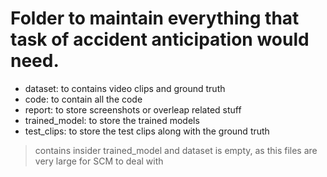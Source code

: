 # Folder to maintain everything that task of accident anticipation would need.


* dataset: to contains video clips and ground truth
* code: to contain all the code
* report: to store screenshots or overleap related stuff
* trained_model: to store the trained models
* test_clips: to store the test clips along with the ground truth

> contains insider trained_model and dataset is empty, as this files are very large for SCM to deal with
